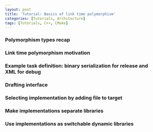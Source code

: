 ```yaml
---
layout: post
title: 'Tutorial: Basics of link time polymorphism'
categories: [Tutorials, Architecture]
tags: [Tutorials, C++, CMake]
---
```


### Polymorphism types recap

### Link time polymorphism motivation

### Example task definition: binary serialization for release and XML for debug

### Drafting interface

### Selecting implementation by adding file to target

### Make implementations separate libraries

### Use implementations as switchable dynamic libraries

